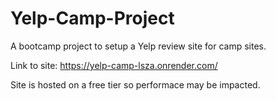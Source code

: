 # Yelp-Camp-Project
A bootcamp project to setup a Yelp review site for camp sites.


Link to site:
https://yelp-camp-lsza.onrender.com/

Site is hosted on a free tier so performace may be impacted. 
